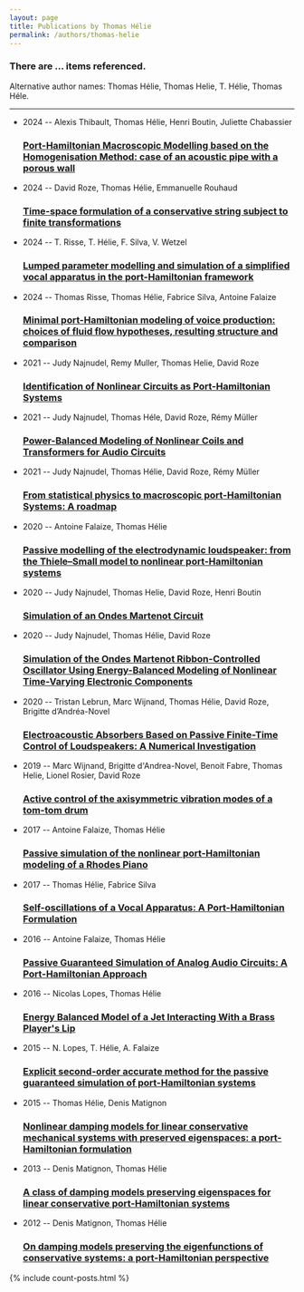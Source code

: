 ```yaml
---
layout: page
title: Publications by Thomas Hélie
permalink: /authors/thomas-helie
---
```


<h3 id="number-posts">There are ... items referenced.</h3>
<p id='info-authors'>Alternative author names: Thomas Hélie, Thomas Helie, T. Hélie, Thomas Héle.</p>
<hr />
<ul class="post-list">
<li><span class='post-meta'>2024 -- Alexis Thibault, Thomas Hélie, Henri Boutin, Juliette Chabassier</span><h3><a class='post-link' href="{{ site.baseurl }}/port-hamiltonian-macroscopic-modelling-based-on-the-homogenisation-method-case-of-an-acoustic-pipe-with-a-porous-wall">Port-Hamiltonian Macroscopic Modelling based on the Homogenisation Method: case of an acoustic pipe with a porous wall</a></h3></li>
<li><span class='post-meta'>2024 -- David Roze, Thomas Hélie, Emmanuelle Rouhaud</span><h3><a class='post-link' href="{{ site.baseurl }}/time-space-formulation-of-a-conservative-string-subject-to-finite-transformations">Time-space formulation of a conservative string subject to finite transformations</a></h3></li>
<li><span class='post-meta'>2024 -- T. Risse, T. Hélie, F. Silva, V. Wetzel</span><h3><a class='post-link' href="{{ site.baseurl }}/lumped-parameter-modelling-and-simulation-of-a-simplified-vocal-apparatus-in-the-port-hamiltonian-framework">Lumped parameter modelling and simulation of a simplified vocal apparatus in the port-Hamiltonian framework</a></h3></li>
<li><span class='post-meta'>2024 -- Thomas Risse, Thomas Hélie, Fabrice Silva, Antoine Falaize</span><h3><a class='post-link' href="{{ site.baseurl }}/minimal-port-hamiltonian-modeling-of-voice-production-choices-of-fluid-flow-hypotheses-resulting-structure-and-comparison">Minimal port-Hamiltonian modeling of voice production: choices of fluid flow hypotheses, resulting structure and comparison</a></h3></li>
<li><span class='post-meta'>2021 -- Judy Najnudel, Remy Muller, Thomas Helie, David Roze</span><h3><a class='post-link' href="{{ site.baseurl }}/identification-of-nonlinear-circuits-as-port-hamiltonian-systems">Identification of Nonlinear Circuits as Port-Hamiltonian Systems</a></h3></li>
<li><span class='post-meta'>2021 -- Judy Najnudel, Thomas Héle, David Roze, Rémy Müller</span><h3><a class='post-link' href="{{ site.baseurl }}/power-balanced-modeling-of-nonlinear-coils-and-transformers-for-audio-circuits">Power-Balanced Modeling of Nonlinear Coils and Transformers for Audio Circuits</a></h3></li>
<li><span class='post-meta'>2021 -- Judy Najnudel, Thomas Hélie, David Roze, Rémy Müller</span><h3><a class='post-link' href="{{ site.baseurl }}/from-statistical-physics-to-macroscopic-port-hamiltonian-systems-a-roadmap">From statistical physics to macroscopic port-Hamiltonian Systems: A roadmap</a></h3></li>
<li><span class='post-meta'>2020 -- Antoine Falaize, Thomas Hélie</span><h3><a class='post-link' href="{{ site.baseurl }}/passive-modelling-of-the-electrodynamic-loudspeaker-from-the-thiele-small-model-to-nonlinear-port-hamiltonian-systems">Passive modelling of the electrodynamic loudspeaker: from the Thiele–Small model to nonlinear port-Hamiltonian systems</a></h3></li>
<li><span class='post-meta'>2020 -- Judy Najnudel, Thomas Helie, David Roze, Henri Boutin</span><h3><a class='post-link' href="{{ site.baseurl }}/simulation-of-an-ondes-martenot-circuit">Simulation of an Ondes Martenot Circuit</a></h3></li>
<li><span class='post-meta'>2020 -- Judy Najnudel, Thomas Hélie, David Roze</span><h3><a class='post-link' href="{{ site.baseurl }}/simulation-of-the-ondes-martenot-ribbon-controlled-oscillator-using-energy-balanced-modeling-of-nonlinear-time-varying-electronic-components">Simulation of the Ondes Martenot Ribbon-Controlled Oscillator Using Energy-Balanced Modeling of Nonlinear Time-Varying Electronic Components</a></h3></li>
<li><span class='post-meta'>2020 -- Tristan Lebrun, Marc Wijnand, Thomas Hélie, David Roze, Brigitte d’Andréa-Novel</span><h3><a class='post-link' href="{{ site.baseurl }}/electroacoustic-absorbers-based-on-passive-finite-time-control-of-loudspeakers-a-numerical-investigation">Electroacoustic Absorbers Based on Passive Finite-Time Control of Loudspeakers: A Numerical Investigation</a></h3></li>
<li><span class='post-meta'>2019 -- Marc Wijnand, Brigitte d'Andrea-Novel, Benoit Fabre, Thomas Helie, Lionel Rosier, David Roze</span><h3><a class='post-link' href="{{ site.baseurl }}/active-control-of-the-axisymmetric-vibration-modes-of-a-tom-tom-drum">Active control of the axisymmetric vibration modes of a tom-tom drum</a></h3></li>
<li><span class='post-meta'>2017 -- Antoine Falaize, Thomas Hélie</span><h3><a class='post-link' href="{{ site.baseurl }}/passive-simulation-of-the-nonlinear-port-hamiltonian-modeling-of-a-rhodes-piano">Passive simulation of the nonlinear port-Hamiltonian modeling of a Rhodes Piano</a></h3></li>
<li><span class='post-meta'>2017 -- Thomas Hélie, Fabrice Silva</span><h3><a class='post-link' href="{{ site.baseurl }}/self-oscillations-of-a-vocal-apparatus-a-port-hamiltonian-formulation">Self-oscillations of a Vocal Apparatus: A Port-Hamiltonian Formulation</a></h3></li>
<li><span class='post-meta'>2016 -- Antoine Falaize, Thomas Hélie</span><h3><a class='post-link' href="{{ site.baseurl }}/passive-guaranteed-simulation-of-analog-audio-circuits-a-port-hamiltonian-approach">Passive Guaranteed Simulation of Analog Audio Circuits: A Port-Hamiltonian Approach</a></h3></li>
<li><span class='post-meta'>2016 -- Nicolas Lopes, Thomas Hélie</span><h3><a class='post-link' href="{{ site.baseurl }}/energy-balanced-model-of-a-jet-interacting-with-a-brass-player-s-lip">Energy Balanced Model of a Jet Interacting With a Brass Player's Lip</a></h3></li>
<li><span class='post-meta'>2015 -- N. Lopes, T. Hélie, A. Falaize</span><h3><a class='post-link' href="{{ site.baseurl }}/explicit-second-order-accurate-method-for-the-passive-guaranteed-simulation-of-port-hamiltonian-systems">Explicit second-order accurate method for the passive guaranteed simulation of port-Hamiltonian systems</a></h3></li>
<li><span class='post-meta'>2015 -- Thomas Hélie, Denis Matignon</span><h3><a class='post-link' href="{{ site.baseurl }}/nonlinear-damping-models-for-linear-conservative-mechanical-systems-with-preserved-eigenspaces-a-port-hamiltonian-formulation">Nonlinear damping models for linear conservative mechanical systems with preserved eigenspaces: a port-Hamiltonian formulation</a></h3></li>
<li><span class='post-meta'>2013 -- Denis Matignon, Thomas Hélie</span><h3><a class='post-link' href="{{ site.baseurl }}/a-class-of-damping-models-preserving-eigenspaces-for-linear-conservative-port-hamiltonian-systems">A class of damping models preserving eigenspaces for linear conservative port-Hamiltonian systems</a></h3></li>
<li><span class='post-meta'>2012 -- Denis Matignon, Thomas Hélie</span><h3><a class='post-link' href="{{ site.baseurl }}/on-damping-models-preserving-the-eigenfunctions-of-conservative-systems-a-port-hamiltonian-perspective">On damping models preserving the eigenfunctions of conservative systems: a port-Hamiltonian perspective</a></h3></li>

</ul>
{% include count-posts.html %}
